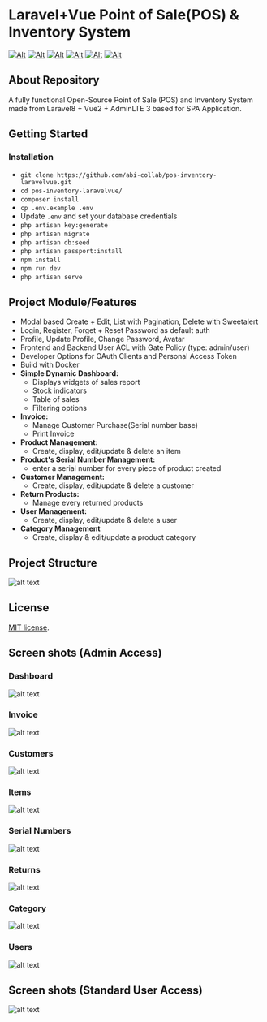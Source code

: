 
# Laravel+Vue Point of Sale(POS) & Inventory System

[![Alt](https://img.shields.io/badge/Laravel%20-8-F05340)](https://laravel.com/docs/8.x/readme)
[![Alt](https://img.shields.io/badge/Vue-2.6.14-41B883)](https://vuejs.org/guide/quick-start.html)
[![Alt](https://img.shields.io/badge/Admin%20LTE%20-3-lightgrey)](https://adminlte.io/docs/3.0/layout.html)
[![Alt](https://img.shields.io/badge/Bootstrap%20-4-%230099CC)](https://getbootstrap.com/docs/4.0/getting-started/introduction/)
[![Alt](https://img.shields.io/badge/Bootstrapvue%20-2.21.2-blueviolet)](https://bootstrap-vue.org/)
[![Alt](https://img.shields.io/badge/sweetalert2-9.17.2-violet)](https://sweetalert2.github.io/)

## About Repository

A fully functional Open-Source Point of Sale (POS) and Inventory System made from Laravel8 + Vue2 + AdminLTE 3 based for SPA Application.

## Getting Started

### Installation

- `git clone https://github.com/abi-collab/pos-inventory-laravelvue.git`
- `cd pos-inventory-laravelvue/`
- `composer install`
- `cp .env.example .env`
- Update `.env` and set your database credentials
- `php artisan key:generate`
- `php artisan migrate`
- `php artisan db:seed`
- `php artisan passport:install`
- `npm install`
- `npm run dev`
- `php artisan serve`

## Project Module/Features

- Modal based Create + Edit, List with Pagination, Delete with Sweetalert
- Login, Register, Forget + Reset Password as default auth
- Profile, Update Profile, Change Password, Avatar
- Frontend and Backend User ACL with Gate Policy (type: admin/user)
- Developer Options for OAuth Clients and Personal Access Token
- Build with Docker
- **Simple Dynamic Dashboard:**
    * Displays widgets of sales report
    * Stock indicators
    * Table of sales
    * Filtering options
- **Invoice:**
    * Manage Customer Purchase(Serial number base)
    * Print Invoice
- **Product Management:**
    * Create, display, edit/update & delete an item
- **Product's Serial Number Management:**
    * enter a serial number for every piece of product created
- **Customer Management:**
    * Create, display, edit/update & delete a customer
- **Return Products:**
    * Manage every returned products
- **User Management:**
    * Create, display, edit/update & delete a user
- **Category Management**
    * Create, display & edit/update a product category

## Project Structure

![alt text](https://github.com/abi-collab/pos-inventory-laravelvue/blob/master/public/images/tree.png?raw=true)

## License

[MIT license](https://opensource.org/licenses/MIT).

## Screen shots (Admin Access)
### Dashboard
![alt text](https://github.com/abi-collab/open-pos-inventory-laravelvue/blob/master/public/forMDimgs/dashboard.png?raw=true)
### Invoice
![alt text](https://github.com/abi-collab/open-pos-inventory-laravelvue/blob/master/public/forMDimgs/invoice.png?raw=true)
### Customers
![alt text](https://github.com/abi-collab/open-pos-inventory-laravelvue/blob/master/public/forMDimgs/customers.png?raw=true)
### Items
![alt text](https://github.com/abi-collab/open-pos-inventory-laravelvue/blob/master/public/forMDimgs/items.png?raw=true)
### Serial Numbers
![alt text](https://github.com/abi-collab/open-pos-inventory-laravelvue/blob/master/public/forMDimgs/serialnos.png?raw=true)
### Returns
![alt text](https://github.com/abi-collab/open-pos-inventory-laravelvue/blob/master/public/forMDimgs/returns.png?raw=true)
### Category
![alt text](https://github.com/abi-collab/open-pos-inventory-laravelvue/blob/master/public/forMDimgs/category.png?raw=true)
### Users
![alt text](https://github.com/abi-collab/open-pos-inventory-laravelvue/blob/master/public/forMDimgs/users.png?raw=true)
## Screen shots (Standard User Access)
![alt text](https://github.com/abi-collab/open-pos-inventory-laravelvue/blob/master/public/forMDimgs/users.png?raw=true)







